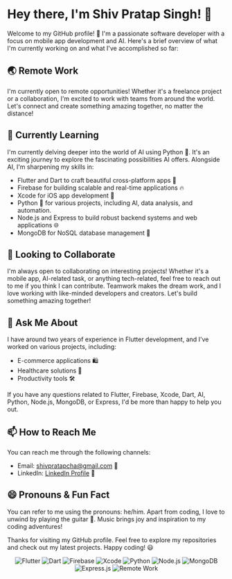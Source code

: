 <!-- Introduction -->
# Hey there, I'm Shiv Pratap Singh! 👋

Welcome to my GitHub profile! 🚀 I'm a passionate software developer with a focus on mobile app development and AI. Here's a brief overview of what I'm currently working on and what I've accomplished so far:

<!-- Remote Work Status -->
## 🌏 Remote Work

I'm currently open to remote opportunities! Whether it's a freelance project or a collaboration, I'm excited to work with teams from around the world. Let's connect and create something amazing together, no matter the distance!

<!-- Learning & Skills -->
## 🌱 Currently Learning

I'm currently delving deeper into the world of AI using Python 🐍. It's an exciting journey to explore the fascinating possibilities AI offers. Alongside AI, I'm sharpening my skills in:

- Flutter and Dart to craft beautiful cross-platform apps 📱
- Firebase for building scalable and real-time applications 🔥
- Xcode for iOS app development 🍏
- Python 🐍 for various projects, including AI, data analysis, and automation.
- Node.js and Express to build robust backend systems and web applications 🌐
- MongoDB for NoSQL database management 🍃

<!-- Collaboration -->
## 👯 Looking to Collaborate

I'm always open to collaborating on interesting projects! Whether it's a mobile app, AI-related task, or anything tech-related, feel free to reach out to me if you think I can contribute. Teamwork makes the dream work, and I love working with like-minded developers and creators. Let's build something amazing together!

<!-- Ask Me About -->
## 💬 Ask Me About

I have around two years of experience in Flutter development, and I've worked on various projects, including:

- E-commerce applications 🛍️
- Healthcare solutions 🏥
- Productivity tools 🛠️

If you have any questions related to Flutter, Firebase, Xcode, Dart, AI, Python, Node.js, MongoDB, or Express, I'd be more than happy to help you out.

<!-- Reach Me -->
## 📫 How to Reach Me

You can reach me through the following channels:

- Email: shivpratapcha@gmail.com 📧
- LinkedIn: [LinkedIn Profile](https://www.linkedin.com/in/shiv-pratap-singh-bb8609a7/) 💼


<!-- Pronouns & Fun Fact -->
## 😄 Pronouns & Fun Fact

You can refer to me using the pronouns: he/him. Apart from coding, I love to unwind by playing the guitar 🎸. Music brings joy and inspiration to my coding adventures!

<!-- Footer -->
Thanks for visiting my GitHub profile. Feel free to explore my repositories and check out my latest projects. Happy coding! 😃

<!-- Icons -->
<p align="center">
  <img src="https://img.shields.io/badge/Flutter-%2302569B.svg?style=for-the-badge&logo=flutter&logoColor=white" alt="Flutter">
  <img src="https://img.shields.io/badge/Dart-%230175C2.svg?style=for-the-badge&logo=dart&logoColor=white" alt="Dart">
  <img src="https://img.shields.io/badge/Firebase-%23FFCA28.svg?style=for-the-badge&logo=firebase&logoColor=black" alt="Firebase">
  <img src="https://img.shields.io/badge/Xcode-%23147EFB.svg?style=for-the-badge&logo=xcode&logoColor=white" alt="Xcode">
  <img src="https://img.shields.io/badge/Python-%233776AB.svg?style=for-the-badge&logo=python&logoColor=white" alt="Python">
  <img src="https://img.shields.io/badge/Node.js-%23339933.svg?style=for-the-badge&logo=node.js&logoColor=white" alt="Node.js">
  <img src="https://img.shields.io/badge/MongoDB-%2347A248.svg?style=for-the-badge&logo=mongodb&logoColor=white" alt="MongoDB">
  <img src="https://img.shields.io/badge/Express.js-%23339933.svg?style=for-the-badge&logo=express&logoColor=white" alt="Express.js">
  <img src="https://img.shields.io/badge/Remote%20Work-%234169E1.svg?style=for-the-badge" alt="Remote Work">
</p>
